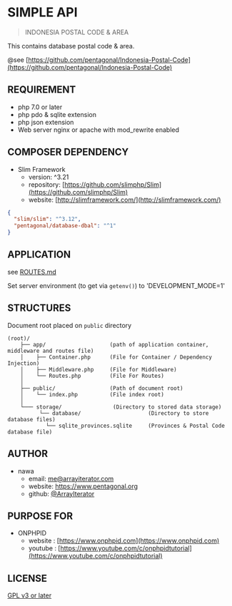 # SIMPLE API

> INDONESIA POSTAL CODE & AREA

This contains database postal code & area.

@see [https://github.com/pentagonal/Indonesia-Postal-Code](https://github.com/pentagonal/Indonesia-Postal-Code)

## REQUIREMENT

- php 7.0 or later
- php pdo & sqlite extension
- php json extension
- Web server nginx or apache with mod_rewrite enabled

## COMPOSER DEPENDENCY

- Slim Framework 
    - version: ^3.21 
    - repository: [https://github.com/slimphp/Slim](https://github.com/slimphp/Slim)
    - website: [http://slimframework.com/](http://slimframework.com/)

```json
{
  "slim/slim": "^3.12",
  "pentagonal/database-dbal": "^1"
}
```

## APPLICATION

see [ROUTES.md](ROUTES.md)

Set server environment (to get via `getenv()`) to 'DEVELOPMENT_MODE=1'


## STRUCTURES

Document root placed on `public` directory

```text
(root)/
    ├── app/                    (path of application container, middleware and routes file)
    │    ├── Container.php      (File for Container / Dependency Injection)
    │    ├── Middleware.php     (File for Middleware)
    │    └── Routes.php         (File For Routes)
    │
    ├── public/                 (Path of document root)
    │    └── index.php          (File index root)
    │
    └─── storage/                (Directory to stored data storage)
          └── database/                     (Directory to store database files)       
            └── sqlite_provinces.sqlite     (Provinces & Postal Code database file)

```

## AUTHOR

- nawa
    - email: me@arrayiterator.com
    - website: https://www.pentagonal.org
    - github: [@ArrayIterator](https://github.com/arrayiterator/)


## PURPOSE FOR

- ONPHPID
    - website : [https://www.onphpid.com](https://www.onphpid.com)
    - youtube : [https://www.youtube.com/c/onphpidtutorial](https://www.youtube.com/c/onphpidtutorial)

## LICENSE

[GPL v3 or later](LICENSE)
